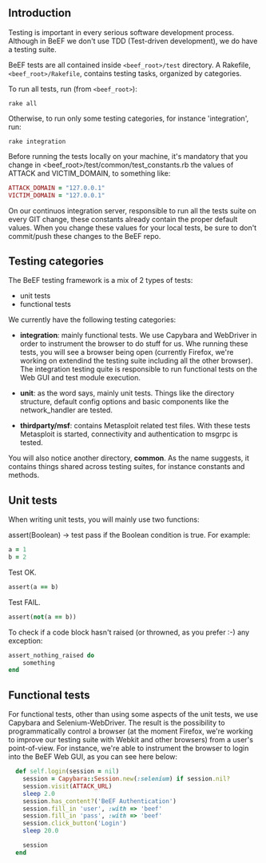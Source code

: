 ## Introduction
Testing is important in every serious software development process. Although in BeEF we don't use TDD (Test-driven development), we do have a testing suite. 

BeEF tests are all contained inside `<beef_root>/test` directory.
A Rakefile, `<beef_root>/Rakefile`, contains testing tasks, organized by categories.

To run all tests, run (from `<beef_root>`):

`rake all`

Otherwise, to run only some testing categories, for instance 'integration', run:

`rake integration`

Before running the tests locally on your machine, it's mandatory that you change in <beef_root>/test/common/test_constants.rb the values of ATTACK and VICTIM_DOMAIN, to something like:
```ruby
ATTACK_DOMAIN = "127.0.0.1"
VICTIM_DOMAIN = "127.0.0.1"
```
On our continuos integration server, responsible to run all the tests suite on every GIT change, these constants already contain the proper default values. When you change these values for your local tests, be sure to don't commit/push these changes to the BeEF repo.

## Testing categories
The BeEF testing framework is a mix of 2 types of tests:
 - unit tests
 - functional tests

We currently have the following testing categories:
 - **integration**: mainly functional tests. We use Capybara and WebDriver in order to instrument the browser to do stuff for us. Whe running these tests, you will see a browser being open (currently Firefox, we're working on extendind the testing suite including all the other browser). The integration testing quite is responsible to run functional tests on the Web GUI and test module execution.

 - **unit**: as the word says, mainly unit tests. Things like the directory structure, default config options and basic components like the network_handler are tested.
 
 - **thirdparty/msf**: contains Metasploit related test files. With these tests Metasploit is started, connectivity and authentication to msgrpc is tested.

You will also notice another directory, **common**. As the name suggests, it contains things shared across testing suites, for instance constants and methods.

## Unit tests
When writing unit tests, you will mainly use two functions:

assert(Boolean) -> test pass if the Boolean condition is true.
For example:

```ruby
a = 1
b = 2
```
Test OK.
```ruby
assert(a == b)
```
Test FAIL.
```ruby
assert(not(a == b))
```
To check if a code block hasn't raised (or throwned, as you prefer :-) any exception:
```ruby
assert_nothing_raised do
    something
end
```
## Functional tests

For functional tests, other than using some aspects of the unit tests, we use Capybara and Selenium-WebDriver. The result is the possibility to programmatically control a browser (at the moment Firefox, we're working to improve our testing suite with Webkit and other browsers) from a user's point-of-view. For instance, we're able to instrument the browser to login into the BeEF Web GUI, as you can see here below:
```ruby
  def self.login(session = nil)
    session = Capybara::Session.new(:selenium) if session.nil?
    session.visit(ATTACK_URL)
    sleep 2.0
    session.has_content?('BeEF Authentication')
    session.fill_in 'user', :with => 'beef'
    session.fill_in 'pass', :with => 'beef'
    session.click_button('Login')
    sleep 20.0

    session
  end
```
